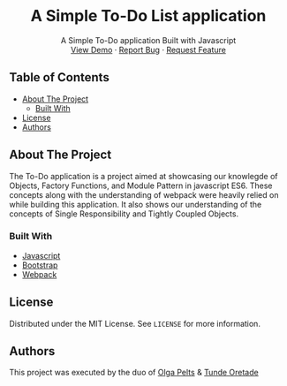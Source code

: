 
<!-- PROJECT LOGO -->
<br />
<p align="center">

  <h1 align="center">A Simple To-Do List application</h1>

  <p align="center">
    A Simple To-Do application Built with Javascript
    <br />
    <a href="#">View Demo</a>
    ·
    <a href="https://github.com/tundeiness/To-Do-List/issues">Report Bug</a>
    ·
    <a href="https://github.com/tundeiness/To-Do-List/issues">Request Feature</a>
  </p>
</p>

## Table of Contents

  - [About The Project](#about-the-project)
    - [Built With](#built-with)
  - [License](#license)
  - [Authors](#authors)


<!-- ABOUT THE PROJECT -->
## About The Project

The To-Do application is a project aimed at showcasing our knowlegde of Objects,
Factory Functions, and Module Pattern in javascript ES6. These concepts along
with the understanding of webpack were heavily relied on while building this
application.
It also shows our understanding of  the concepts of Single Responsibility and Tightly Coupled Objects.


### Built With
* [Javascript](https://babeljs.io/)
* [Bootstrap](https://getbootstrap.com)
* [Webpack](https://webpack.js.org/guides/getting-started/#using-a-configuration)


<!-- LICENSE -->
## License

Distributed under the MIT License. See `LICENSE` for more information.

<!-- AUTHOR -->

## Authors

This project was executed by the duo of [Olga
Pelts](https://github.com/pelzolga123) & [Tunde
Oretade](https://twitter.com/tundeiness)
